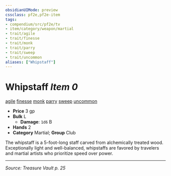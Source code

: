 ```yaml
---
obsidianUIMode: preview
cssclass: pf2e,pf2e-item
tags:
- compendium/src/pf2e/tv
- item/category/weapon/martial
- trait/agile
- trait/finesse
- trait/monk
- trait/parry
- trait/sweep
- trait/uncommon
aliases: ["Whipstaff"]
---
```

# Whipstaff *Item 0*  
[agile](agile.md "Agile Weapon Trait")  [finesse](finesse.md "Finesse Weapon Trait")  [monk](Reference/Rules/Traits/monk.md "Monk Class Trait")  [parry](parry.md "Parry Weapon Trait")  [sweep](sweep.md "Sweep Weapon Trait")  [uncommon](uncommon.md "Uncommon Rarity Trait")  

- **Price** 3 gp
- **Bulk** L
  - **Damage**: `1d6` B
- **Hands** 2
- **Category** Martial; **Group** Club 

The whipstaff is a 5-foot-long staff carved from alchemically treated wood. Exceptionally light and well-balanced, whipstaffs are favored by travelers and martial artists who prioritize speed over power.


---
*Source: Treasure Vault p. 25*